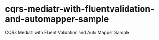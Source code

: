 # cqrs-mediatr-with-fluentvalidation-and-automapper-sample
CQRS Mediatr with Fluent Validation and Auto Mapper Sample
